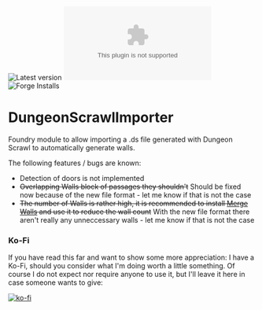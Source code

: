 ![Latest version](https://img.shields.io/github/v/tag/kid2407/DungeonScrawlImporter?label=Latest%20Version&sort=semver)
![Latest Release Download Count](https://img.shields.io/github/downloads/kid2407/DungeonScrawlImporter/latest/module.zip?label=Downloads(latest))
![Forge Installs](https://img.shields.io/badge/dynamic/json?label=Forge%20Installs&query=package.installs&suffix=%25&url=https%3A%2F%2Fforge-vtt.com%2Fapi%2Fbazaar%2Fpackage%2Fdungeon-scrawl-importer&colorB=4aa94a)

# DungeonScrawlImporter

Foundry module to allow importing a .ds file generated with Dungeon Scrawl to automatically generate walls.

The following features / bugs are known:
* Detection of doors is not implemented
* ~~Overlapping Walls block of passages they shouldn't~~ Should be fixed now because of the new file format - let me know if that is not the case
* ~~The number of Walls is rather high, it is recommended to install [Merge Walls](https://foundryvtt.com/packages/mergewalls) and use it to reduce the wall count~~ With the new file format there aren't really any unneccessary walls - let me know if that is not the case

### Ko-Fi

If you have read this far and want to show some more appreciation: I have a Ko-Fi, should you consider what I'm doing worth a little something. Of course I do not expect nor require anyone to use it, but I'll leave it here in case someone wants to give:

[![ko-fi](https://ko-fi.com/img/githubbutton_sm.svg)](https://ko-fi.com/H2H7ALZTI)

